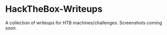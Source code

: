 # HackTheBox-Writeups
A collection of writeups for HTB machines/challenges. Screenshots coming soon.
